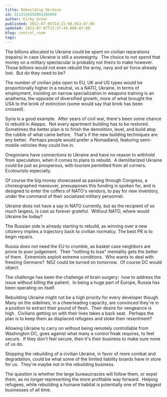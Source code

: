 ```yaml
---
title: Rebuilding Ukraine
id: 3113134352851203958
author: Kirby Urner
published: 2022-07-05T14:21:00.013-07:00
updated: 2023-07-07T13:57:44.608-07:00
blog: control_room
tags: 
---
```


The billions allocated to Ukraine could be spent on civilian reparations (repairs) in case Ukraine is still a sovereignty.  The choice to not spend that money on a military spectacular is probably not theirs to make however.  Those billions would not even rebuild the army, navy and air force already lost.  But do they need to be?

The number of civilian jobs open to EU, UK and US types would be proportionally higher in a neutral, vs a NATO, Ukraine. In terms of employment, insisting on narrow specialization in weapons training is an anathema, the opposite of diversified growth, more of what brought the USA to the brink of extinction (some would say that brink has been crossed).

Syria is a good example.  After years of civil war, there's been some chance to rebuild in Aleppo.  Not every apartment building has to be restored.  Sometimes the better plan is to finish the demolition, level, and build atop the rubble of what came before.  That's if the new building techniques are any better.  Perhaps people would prefer a Nomadland, featuring semi-mobile vehicles they could live in.

Oregonians have connections to Ukraine and have no reason to withhold from speculation, when it comes to plans to rebuild.  A demilitarized Ukraine could be just as prosperous, with tourism permitted from all corners.  Ecotourists especially.

Of course the big money showcased as passing through Congress, a choreographed maneuver, presupposes this funding is spoken for, and is designed to enter the coffers of NATO's vendors, to pay for new inventory, under the command of their socialized military personnel.  

Ukraine does not have a say in NATO currently, but as the recipient of so much largess, is cast as forever grateful.  Without NATO, where would Ukraine be today?

The Russian side is already starting to rebuild, as winning over a new citizenry implies a trajectory back to civilian normalcy. The best PR is to begin repairs.

Russia does not need the EU to crumble, as basket case neighbors are prone to poor judgement.  Their "nothing to lose" mentality gets the better of them.  Extremists exploit extreme conditions.  Who wants to deal with freezing Germans?  NS2 could be turned on tomorrow.  Of course DC would object.

The challenge has been the challenge of brain surgery:  how to address the issue without killing the patient.  In being a huge part of Europe, Russia has been operating on itself.

Rebuilding Ukraine might not be a high priority for every developer though.  Many on the sidelines, in a cheerleading capacity, are convinced they're in a position to extract their pound of flesh.  Their desire for vengeance is high.  Civilians getting on with their lives takes a back seat.  Perhaps the plan is to keep them as displaced refugees and stoke their resentment?

Allowing Ukraine to carry on without being remotely controllable from Washington DC, goes against what many a control freak requires, to feel secure.  If they don't feel secure, then it's their business to make sure none of us do.  

Stopping the rebuilding of a civilian Ukraine, in favor of more combat and degradation, could be what some of the limited liability boards have in store for us.  They're maybe not in the rebuilding business.

The question is whether the large bureaucracies will follow them, or expel them, as no longer representing the more profitable way forward.  Helping refugees, while rebuilding a humane habitat is potentially one of the biggest businesses of all time.